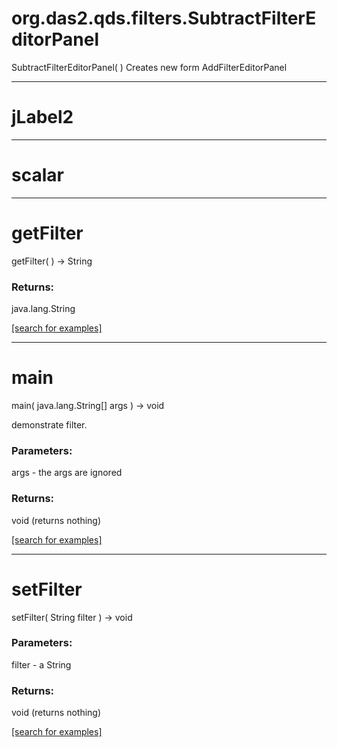 # org.das2.qds.filters.SubtractFilterEditorPanel
SubtractFilterEditorPanel( )
Creates new form AddFilterEditorPanel

***
<a name="jLabel2"></a>
# jLabel2



***
<a name="scalar"></a>
# scalar



***
<a name="getFilter"></a>
# getFilter
getFilter(  ) &rarr; String



### Returns:
java.lang.String


<a href="https://github.com/autoplot/dev/search?q=getFilter&unscoped_q=getFilter">[search for examples]</a>

***
<a name="main"></a>
# main
main( java.lang.String[] args ) &rarr; void

demonstrate filter.

### Parameters:
args - the args are ignored

### Returns:
void (returns nothing)


<a href="https://github.com/autoplot/dev/search?q=main&unscoped_q=main">[search for examples]</a>

***
<a name="setFilter"></a>
# setFilter
setFilter( String filter ) &rarr; void



### Parameters:
filter - a String

### Returns:
void (returns nothing)


<a href="https://github.com/autoplot/dev/search?q=setFilter&unscoped_q=setFilter">[search for examples]</a>

